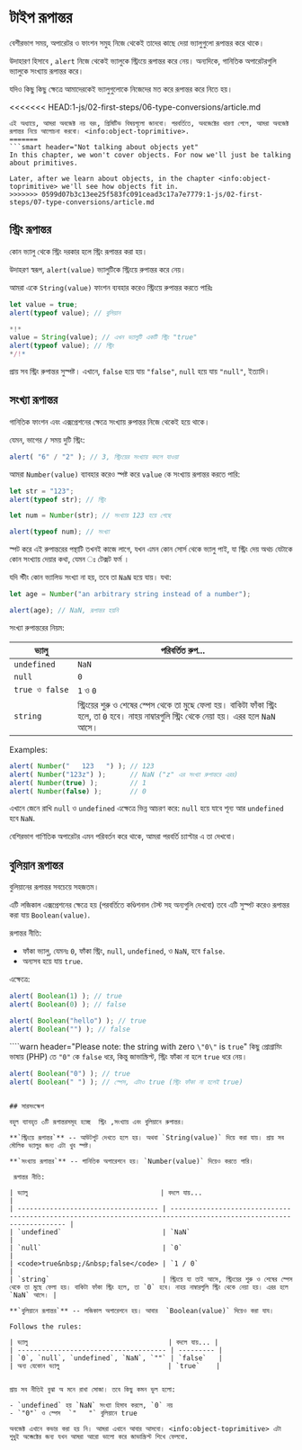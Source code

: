# টাইপ রূপান্তর

বেশীরভাগ সময়, অপারেটর ও ফাংশন সমুহ নিজে থেকেই তাদের কাছে দেয়া ভ্যালুগুলো রূপান্তর করে থাকে। 

উদাহারণ হিসাবে , `alert` নিজে থেকেই ভ্যালুকে স্ট্রিংয়ে রূপান্তর করে নেয়। অন্যদিকে, গানিতিক অপারেটরগুলি ভ্যালুকে সংখ্যায় রূপান্তর করে। 

যদিও কিছু কিছু ক্ষেত্রে আমাদেরকেই ভ্যালুগুলোকে নিজেদের মত করে রূপান্তর করে নিতে হয়। 

<<<<<<< HEAD:1-js/02-first-steps/06-type-conversions/article.md
```smart header="এখনো অবজেক্টসমূহ নিয়ে আলোচনা হয় নি"
এই অধ্যায়ে, আমরা অবজেক্ট নয় বরং, প্রিমিটিভ বিষয়গূলো জানবো। পরবর্তিতে, অবজেক্টের ধারণা পেলে, আমরা অবজেক্ট রূপান্তর নিয়ে আলোচনা করবো। <info:object-toprimitive>.
=======
```smart header="Not talking about objects yet"
In this chapter, we won't cover objects. For now we'll just be talking about primitives.

Later, after we learn about objects, in the chapter <info:object-toprimitive> we'll see how objects fit in.
>>>>>>> 0599d07b3c13ee25f583fc091cead3c17a7e7779:1-js/02-first-steps/07-type-conversions/article.md
```

## স্ট্রিং রূপান্তর 

কোন ভ্যালু থেকে স্ট্রিং দরকার হলে স্ট্রিং রূপান্তর করা হয়। 

উদাহরণ স্বরূপ, `alert(value)` ভ্যালুটিকে স্ট্রিংয়ে রুপান্তর করে নেয়।

আমরা একে `String(value)` ফাংশন ব্যবহার করেও স্ট্রিংয়ে রুপান্তর করতে পারিঃ

```js run
let value = true;
alert(typeof value); // বুলিয়ান

*!*
value = String(value); // এখন ভ্যালুটি একটি স্ট্রিং "true"
alert(typeof value); // স্ট্রিং
*/!*
```

প্রায় সব স্ট্রিং রুপান্তর সুস্পষ্ট। এখানে, `false` হয়ে যায় `"false"`, `null` হয়ে যায় `"null"`, ইত্যাদি।

## সংখ্যা রূপান্তর 

গানিতিক ফাংশন এবং এক্সপ্রেশনের ক্ষেত্রে সংখ্যায় রুপান্তর  নিজে থেকেই হয়ে থাকে।

যেমন, ভাগের `/` সময় দুটি স্ট্রিং:

```js run
alert( "6" / "2" ); // 3, স্ট্রিংয়ের সংখ্যায় বদলে যাওয়া
```

আমরা `Number(value)` ব্যাবহার করেও স্পষ্ট করে `value` কে সংখ্যায় রূপান্তর করতে পারি:

```js run
let str = "123";
alert(typeof str); // স্ট্রিং

let num = Number(str); // সংখ্যায় 123 হয়ে গেছে

alert(typeof num); // সংখ্যা
```

স্পট করে এই রুপান্তরের পন্থাটি তখনই কাজে লাগে, যখন এমন কোন সোর্স থেকে ভ্যালু পাই, যা স্ট্রিং দেয় অথচ যেটাকে কোন সংখ্যায় দেয়ার কথা, যেমন ঃ টেক্সট ফর্ম ।

যদি স্টীং কোন ভ্যালিড সংখ্যা না হয়, তবে তা `NaN` হয়ে যায়। যথা:

```js run
let age = Number("an arbitrary string instead of a number");

alert(age); // NaN, রূপান্তর হয়নি
```

সংখ্যা রুপান্তরের নিয়ম:

| ভ্যালু                                 | পরিবর্তিত রুপ...                                                                                         |
| ----------------------------------- | ---------------------------------------------------------------------------------------------------- |
| `undefined`                         | `NaN`                                                                                                |
| `null`                              | `0`                                                                                                  |
| <code>true&nbsp;ও&nbsp;false</code> | `1` ও `0`                                                                                            |
| `string`                            | স্ট্রিংয়ের শুরু ও শেষের স্পেস থেকে তা মুছে ফেলা হয়। বাকিটা ফাঁকা স্ট্রিং হলে, তা `0` হবে। নাহয় নাম্বারগুলি স্ট্রিং থেকে নেয়া হয়। এরর হলে `NaN` আসে। |

Examples:

```js run
alert( Number("   123   ") ); // 123
alert( Number("123z") );      // NaN ("z" এর সংখ্যা রুপান্তরে এরর)
alert( Number(true) );        // 1
alert( Number(false) );       // 0
```

এখানে জেনে রাখি `null` ও `undefined` এক্ষেত্রে ভিন্ন আচরণ করে: `null` হয়ে যাবে শূন্য আর `undefined` হবে `NaN`.

বেশিরভাগ গাণিতিক অপারেটর এমন পরিবর্তন করে থাকে, আমরা পরবর্তি চ্যাপ্টার এ তা দেখবো।

## বুলিয়ান রূপান্তর

বুলিয়ানের রূপান্তর সবচেয়ে সহজতম।

এটি লজিকাল এক্সপ্রেশনের ক্ষেত্রে হয় (পরবর্তিতে কণ্ডিশনাল টেস্ট সহ অন্যগুলি দেখবো) তবে এটি সুস্পট করেও রূপান্তর করা যায় `Boolean(value)`.

রূপান্তর নীতি:

- ফাঁকা ভ্যালু, যেমনঃ `0`, ফাঁকা স্ট্রিং, `null`, `undefined`, ও `NaN`, হবে `false`.
- অন্যসব হয়ে যায় `true`.

এক্ষেত্রে:

```js run
alert( Boolean(1) ); // true
alert( Boolean(0) ); // false

alert( Boolean("hello") ); // true
alert( Boolean("") ); // false
```

````warn header="Please note: the string with zero `\"0\"` is `true`"
কিছু প্রোগ্রামিং ভাষায় (PHP) তে `"0"` কে `false` ধরে, কিন্তু জাভাস্ক্রিপ্ট, স্ট্রিং ফাঁকা না হলে `true` ধরে নেয়।

```js run
alert( Boolean("0") ); // true
alert( Boolean(" ") ); // স্পেস, এটাও true (স্ট্রিং ফাঁকা না হলেই true)
```
````

## সারসংক্ষেপ

বহুল ব্যাবহৃত ৩টি রূপান্তরসমূহ হচ্ছে  স্ট্রিং ,সংখ্যায় এবং বুলিয়ানে রুপান্তর।

**`স্ট্রিংয়ে রূপান্তর`** -- আউটপুট দেখতে হলে হয়। অথবা `String(value)` দিয়ে করা যায়। প্রায় সব মৌলিক ভ্যালুর জন্য এটা খুব স্পষ্ট।

**`সংখ্যায় রূপান্তর`** -- গানিতিক অপারেশনে হয়। `Number(value)` দিয়েও করতে পারি।

 রূপান্তর নীতি:

| ভ্যালু                                 | বদলে যায়...                                                                                                          |
| ----------------------------------- | ------------------------------------------------------------------------------------------------------------------ |
| `undefined`                         | `NaN`                                                                                                              |
| `null`                              | `0`                                                                                                                |
| <code>true&nbsp;/&nbsp;false</code> | `1 / 0`                                                                                                            |
| `string`                            | স্ট্রিংয়ে যা তাই আসে, স্ট্রিংয়ের শুরু ও শেষের স্পেস থেকে তা মুছে ফেলা হয়। বাকিটা ফাঁকা স্ট্রিং হলে, তা `0` হবে। নাহয় নাম্বারগুলি স্ট্রিং থেকে নেয়া হয়। এরর হলে `NaN` আসে। |

**`বুলিয়ানে রূপান্তর`** -- লজিকাল অপারেশনে হয়। আবার  `Boolean(value)` দিয়েও করা যায।

Follows the rules:

| ভ্যালু                                   | বদলে যায়... |
| ------------------------------------- | --------- |
| `0`, `null`, `undefined`, `NaN`, `""` | `false`   |
| অন্য যেকোন ভ্যালু                           | `true`    |


প্রায় সব নীতিই বুঝা অ মনে রাখা সোজা। তবে কিছু কমন ভুল হলো:

- `undefined` হয় `NaN` সংখ্যা হিসাব করলে, `0` নয়
- `"0"` ও স্পেস  `"   "` বুলিয়ানে true

অবজেক্ট এখানে কভার করা হয় নি। আমরা এখানে আবার আসবো। <info:object-toprimitive> এটা শুধুই অব্জেক্টের জন্য যখন আমরা আরো ভালো করে জাভাস্ক্রিপ্ট শিখে ফেলবো.
